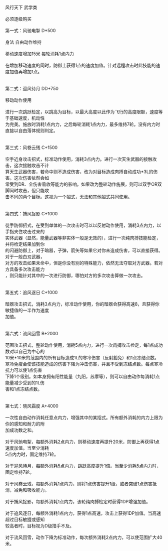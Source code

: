 <title>风行天下</title>
<meta name="GENERATOR" content="WinCHM">
<meta http-equiv="Content-Type" content="text/html; charset=gb2312">
<br>风行天下 武学类
<br>
<br>必须逐级购买
<br>
<br>第一式：风驰电掣 D+500
<br>
<br>身法 自由动作维持
<br>
<br>移动速度增加15米 每轮消耗1点内力 
<br>
<br>在增加移动速度的同时，防御上获得1点的速度加值。针对远程攻击时此技能的速度加值再增加1点。
<br>
<br>
<br>第二式：迎风待月 DD+750
<br>
<br>移动动作使用
<br>
<br>进行一次跳跃检定，以跳高为目标，以最大高度以此作为飞行的高度限额，速度等于基础速度，机动性
<br>为完美。施放时消耗1点内力，之后每轮消耗1点内力，最多维持7轮。没有内力时直接以自由落体规则判定。
<br> 
<br>
<br>第三式：风卷云残 C+1500
<br>
<br>空手近身攻击招式，标准动作使用，消耗3点内力。进行一次天生武器的接触攻击，这次接触攻击不计
<br>算天生武器伤害，若命中则不造成伤害，改为对目标造成肉搏自动成功*3L的伤害。这次伤害依然会如
<br>常受到DR、全伤害吸收等能力的影响。如果改为整轮动作施展，则可以双手OR双脚同时攻击，但只能攻
<br>击不同的两个目标。这视为一个招式，无法和其他招式共同使用。
<br>
<br>
<br>第四式：捕风捉影 C+1000
<br>
<br>徒手防御招式，在受到单体的一次攻击时可以以反射动作使用，消耗3点内力，以手指夹住攻击过来的
<br>实体武器（显然，能量武器等非实体一般是无效的），进行一次纯肉搏技能检定，并将检定结果加到你
<br>的闪避防御上，对于暗器，子弹，箭矢等如果它对你未造成伤害，可以直接获得。对于一般白刃武器，
<br>对方的攻击如果未命中，但是你没有别的特殊能力，依然无法夺取对方武器。若对方具备多次攻击能力
<br>，则只能针对其中的一次进行防御，哪怕对方的多次攻击算做一次攻击。 
<br> 
<br>
<br>第五式：追风逐日 C+1000
<br>
<br>暗器攻击招式，消耗3点内力，标准动作使用，你的暗器会获得高速8，且获得你敏捷值的一半作为速度
<br>加值。
<br>
<br> 
<br>第六式：流风回雪 B+2000
<br>
<br>范围攻击招式，整轮动作使用，消耗5点内力，进行一次肉搏攻击检定，每1点成功数对以自己为中心的
<br>10米*10米的范围内的所有目标造成1L的寒冷伤害（反射豁免）和1点冻结点数。
<br>寒冷免疫会使该技能造成的伤害下降为冲击伤害，并且不受到冻结点数。每点寒冷抗力可以使1点伤害
<br>下降1个级别。如本身拥有阳性能量（九阳，苏摩等），则可以自由动作每消耗1点能量减少受到的1L伤
<br>害和1点冻结点数。
<br>
<br>
<br>第七式：晓风霜度 A+4000
<br>
<br>一次性自由动作消耗任意点内力，增强其中的某招式。所有额外消耗的内力上限为你的感知和耐力的附
<br>加成功数之和。
<br>
<br>对于风驰电掣，每额外消耗2点内力，则移动速度再提升20米，防御上再获得1点速度加值。当至少消耗
<br>5点内力时，固定维持7轮。
<br>
<br>对于迎风待月，每额外消耗5点内力，跳跃高度提升1倍。当至少消耗5点内力时，固定维持7轮。
<br>
<br>对于风卷云残，每额外消耗1点内力，则将1点伤害提升1级，或者突破1点伤害抵消，减免和吸收能力。
<br>
<br>对于捕风捉影，每额外消耗1点内力，该轮纯肉搏检定时获得1DP增强加值。
<br>
<br>对于追风逐日，每额外消耗1点内力，获得1点高速，攻击上获得1DP加值。当高速超过目标敏捷或感知
<br>较高者时，目标视为D级措手不及。
<br>
<br>对于流风回雪，动作下降为标准动作，每次额外消耗2点内力，可以使范围扩大40米。
<br>